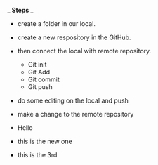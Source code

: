 **_ Steps _**

- create a folder in our local.
- create a new respository in the GitHub.
- then connect the local with remote repository.

  - Git init
  - Git Add
  - Git commit
  - Git push

- do some editing on the local and push
- make a change to the remote repository
- Hello
- this is the new one
- this is the 3rd
